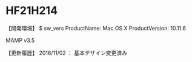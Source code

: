 # HF21H214

【開発環境】
$ sw_vers
ProductName:	Mac OS X
ProductVersion:	10.11.6

MAMP v3.5

【更新履歴】
2016/11/02 ： 基本デザイン変更済み